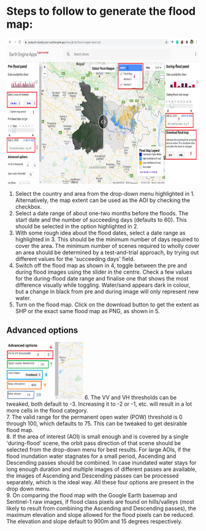# Steps to follow to generate the flood map: <br/>

<img src="../media/gfm_screenshot.png" height="380" width="750">

1. Select the country and area from the drop-down menu highlighted in 1. Alternatively, the map extent can be used as the AOI by checking the checkbox. <br/>
2. Select a date range of about one-two months before the floods. The start date and the number of succeeding days (defaults to 60). This should be selected in the option highlighted in 2.<br/>
3. With some rough idea about the flood dates, select a date range as highlighted in 3. This should be the minimum number of days required to cover the area. The minimum number of scenes required to wholly cover an area should be determined by a test-and-trial approach, by trying out different values for the 'succeeding days' field.<br/>
4. Switch off the flood map as shown in 4, toggle between the pre and during flood images using the slider in the centre. Check a few values for the during-flood date range and finalise one that shows the most difference visually while toggling. Water/sand appears dark in colour, but a change in black from pre and during image will only represent new water.<br/>
5. Turn on the flood map. Click on the download button to get the extent as SHP or the exact same flood map as PNG, as shown in 5.<br/>

## Advanced options <br/>

<img src="../media/gfm_advanced_screenshot.png" height="150" width="200">
6. The VV and VH thresholds can be tweaked, both default to -3. Increasing it to -2 or -1, etc. will result in a lot more cells in the flood category. <br/> 
7. The valid range for the permanent open water (POW) threshold is 0 through 100, which defaults to 75. This can be tweaked to get desirable flood map. <br/>
8. If the area of interest (AOI) is small enough and is covered by a single 'during-flood' scene, the orbit pass direction of that scene should be selected from the drop-down menu for best results. For large AOIs, if the flood inundation water stagnates for a small period, Ascending and Descending passes should be combined. In case inundated water stays for long enough duration and multiple images of different passes are available, the images of Ascending and Descending passes can be processed separately, which is the ideal way. All these four options are present in the drop down menu. <br/>
9. On comparing the flood map with the Google Earth basemap and Sentinel-1 raw images, if flood class pixels are found on hills/valleys (most likely to result from combining the Ascending and Descending passes), the maximum elevation and slope allowed for the flood pixels can be reduced. The elevation and slope default to 900m and 15 degrees respectively.
